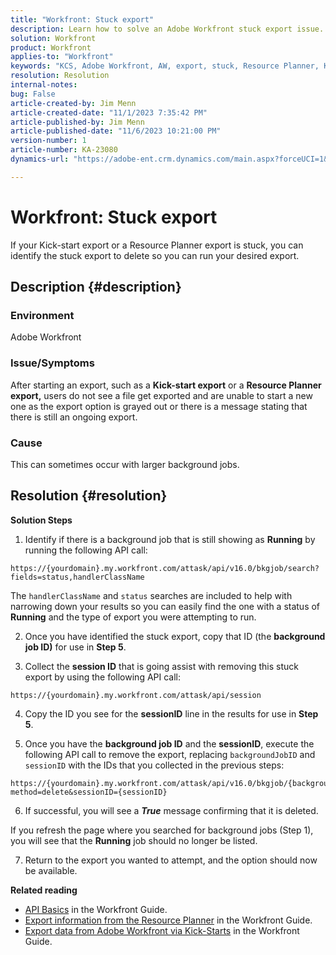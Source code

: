 ```yaml
---
title: "Workfront: Stuck export"
description: Learn how to solve an Adobe Workfront stuck export issue.
solution: Workfront
product: Workfront
applies-to: "Workfront"
keywords: "KCS, Adobe Workfront, AW, export, stuck, Resource Planner, Kick-start, API, Troubleshooting"
resolution: Resolution
internal-notes: 
bug: False
article-created-by: Jim Menn
article-created-date: "11/1/2023 7:35:42 PM"
article-published-by: Jim Menn
article-published-date: "11/6/2023 10:21:00 PM"
version-number: 1
article-number: KA-23080
dynamics-url: "https://adobe-ent.crm.dynamics.com/main.aspx?forceUCI=1&pagetype=entityrecord&etn=knowledgearticle&id=f76869d7-ed78-ee11-8179-6045bd006268"

---
```

# Workfront: Stuck export


If your Kick-start export or a Resource Planner export is stuck, you can identify the stuck export to delete so you can run your desired export.

## Description {#description}


### Environment

Adobe Workfront



### Issue/Symptoms

After starting an export, such as a <b>Kick-start export</b> or a <b>Resource Planner export,</b> users do not see a file get exported and are unable to start a new one as the export option is grayed out or there is a message stating that there is still an ongoing export.



### Cause

This can sometimes occur with larger background jobs.


## Resolution {#resolution}


<b>Solution Steps</b>

1. Identify if there is a background job that is still showing as <b>Running</b> by running the following API call:


```
https://{yourdomain}.my.workfront.com/attask/api/v16.0/bkgjob/search?fields=status,handlerClassName
```




The `handlerClassName` and `status` searches are included to help with narrowing down your results so you can easily find the one with a status of <b>Running</b> and the type of export you were attempting to run.

2. Once you have identified the stuck export, copy that ID (the <b>background job ID)</b> for use in <b>Step 5</b>.

3. Collect the <b>session ID</b> that is going assist with removing this stuck export by using the following API call:


```
https://{yourdomain}.my.workfront.com/attask/api/session
```




4. Copy the ID you see for the <b>sessionID</b> line in the results for use in <b>Step 5</b>.

5. Once you have the <b>background job ID</b> and the <b>sessionID</b>, execute the following API call to remove the export, replacing `backgroundJobID` and `sessionID` with the IDs that you collected in the previous steps:


```
https://{yourdomain}.my.workfront.com/attask/api/v16.0/bkgjob/{backgroundJobID}?method=delete&sessionID={sessionID}
```




6. If successful, you will see a <b>*True</b>* message confirming that it is deleted.

If you refresh the page where you searched for background jobs (Step 1), you will see that the <b>Running</b> job should no longer be listed.

7. Return to the export you wanted to attempt, and the option should now be available.

<b>Related reading</b>

- [API Basics](https://experienceleague.adobe.com/docs/workfront/using/adobe-workfront-api/api-general-information/api-basics.html) in the Workfront Guide.
- [Export information from the Resource Planner](https://experienceleague.adobe.com/docs/workfront/using/manage-resources/resource-planning-in-adobe-workfront/export-resource-planner.html) in the Workfront Guide.
- [Export data from Adobe Workfront via Kick-Starts](https://experienceleague.adobe.com/docs/workfront/using/administration-and-setup/manage-wf/kick-starts/export-data-from-wf-via-kick-starts.html) in the Workfront Guide.

